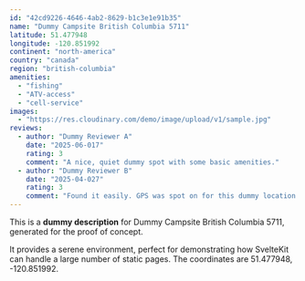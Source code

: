 ```yaml
---
id: "42cd9226-4646-4ab2-8629-b1c3e1e91b35"
name: "Dummy Campsite British Columbia 5711"
latitude: 51.477948
longitude: -120.851992
continent: "north-america"
country: "canada"
region: "british-columbia"
amenities:
  - "fishing"
  - "ATV-access"
  - "cell-service"
images:
  - "https://res.cloudinary.com/demo/image/upload/v1/sample.jpg"
reviews:
  - author: "Dummy Reviewer A"
    date: "2025-06-017"
    rating: 3
    comment: "A nice, quiet dummy spot with some basic amenities."
  - author: "Dummy Reviewer B"
    date: "2025-04-027"
    rating: 3
    comment: "Found it easily. GPS was spot on for this dummy location."
---
```


This is a **dummy description** for Dummy Campsite British Columbia 5711, generated for the proof of concept.

It provides a serene environment, perfect for demonstrating how SvelteKit can handle a large number of static pages. The coordinates are 51.477948, -120.851992.
